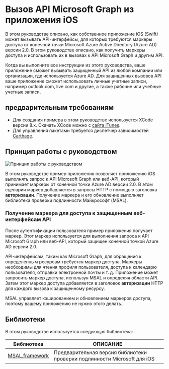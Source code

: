 
# <a name="call-the-microsoft-graph-api-from-an-ios-application"></a>Вызов API Microsoft Graph из приложения iOS

В этом руководстве описано, как собственное приложение iOS (Swift) может вызывать API-интерфейсы, для которых требуются маркеры доступа от конечной точки Microsoft Azure Active Directory (Azure AD) версии 2.0. В этом руководстве описано, как получить маркеры доступа и использовать их в вызовах к API Microsoft Graph и другим API.

Когда вы выполните все инструкции из этого руководства, ваше приложение сможет вызывать защищенный API из любой компании или организации, где используется Azure AD. Для защищенных вызовов API ваше приложение сможет использовать личные учетные записи, например outlook.com, live.com и другие, а также рабочие или учебные учетные записи.

## <a name="prerequisites"></a>предварительным требованиям
- Для создания примера в этом руководстве используется XCode версии 8.x. Скачать XCode можно с [сайта iTunes](https://geo.itunes.apple.com/us/app/xcode/id497799835?mt=12 "XCode Download URL").
- Для управления пакетами требуется диспетчер зависимостей [Carthage](https://github.com/Carthage/Carthage).

## <a name="how-this-guide-works"></a>Принцип работы с руководством

![Принцип работы с руководством](media/active-directory-develop-guidedsetup-ios-introduction/iosintro.png)

В этом руководстве пример приложения позволяет приложению iOS выполнять запрос к API Microsoft Graph или веб-API, который принимает маркеры от конечной точки Azure AD версии 2.0. В этом сценарии маркер добавляется в запросы HTTP с помощью заголовка **авторизации**. Получение маркера и его обновление выполняет библиотека проверки подлинности Майкрософт (MSAL).


### <a name="handle-token-acquisition-for-access-to-protected-web-apis"></a>Получение маркера для доступа к защищенным веб-интерфейсам API

После аутентификации пользователя пример приложения получает маркер. Этот маркер используется для выполнения запроса к API Microsoft Graph или веб-API, который защищен конечной точкой Azure AD версии 2.0.

API-интерфейсам, таким как Microsoft Graph, для обращения к определенным ресурсам требуется маркер доступа. Маркеры необходимы для чтения профиля пользователя, доступа к календарю пользователя, отправки электронной почты и т. д. Приложение может запросить маркер доступа, используя MSAL и определяя области API. Затем этот маркер доступа добавляется в заголовок **авторизации** HTTP для каждого вызова к защищенному ресурсу.

MSAL управляет кэшированием и обновлением маркеров доступа, поэтому вашему приложению не нужно этого делать.


## <a name="libraries"></a>Библиотеки

В этом руководстве используется следующая библиотека:

|Библиотека|ОПИСАНИЕ|
|---|---|
|[MSAL.framework](https://github.com/AzureAD/microsoft-authentication-library-for-objc)|Предварительная версия библиотеки проверки подлинности Microsoft для iOS|


